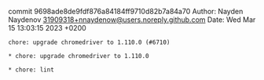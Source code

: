 commit 9698ade8de9fdf876a84184ff9710d82b7a84a70
Author: Nayden Naydenov <31909318+nnaydenow@users.noreply.github.com>
Date:   Wed Mar 15 13:03:15 2023 +0200

    chore: upgrade chromedriver to 1.110.0 (#6710)
    
    * chore: upgrade chromedriver to 1.110.0
    
    * chore: lint
